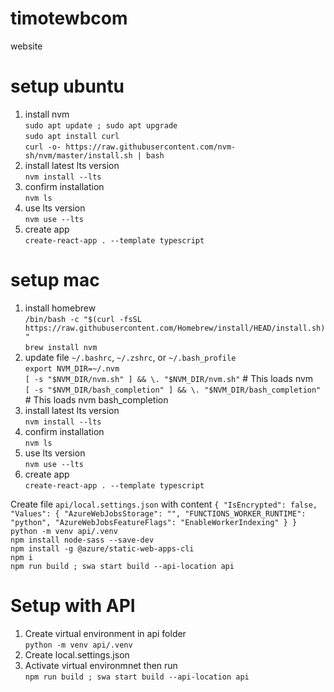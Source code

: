 # timotewbcom

website

# setup ubuntu

1. install nvm
   <br>`sudo apt update ; sudo apt upgrade`
   <br>`sudo apt install curl`
   <br>`curl -o- https://raw.githubusercontent.com/nvm-sh/nvm/master/install.sh | bash`
2. install latest lts version
   <br>`nvm install --lts`
3. confirm installation
   <br>`nvm ls`
4. use lts version
   <br>`nvm use --lts`
5. create app
   <br>`create-react-app . --template typescript`

# setup mac

1. install homebrew
   <br>`/bin/bash -c "$(curl -fsSL https://raw.githubusercontent.com/Homebrew/install/HEAD/install.sh)"`
   <br>`brew install nvm`
2. update file `~/.bashrc`, `~/.zshrc`, or `~/.bash_profile`
   <br>`export NVM_DIR=~/.nvm`
   <br>`[ -s "$NVM_DIR/nvm.sh" ] && \. "$NVM_DIR/nvm.sh"` # This loads nvm
   <br>`[ -s "$NVM_DIR/bash_completion" ] && \. "$NVM_DIR/bash_completion"` # This loads nvm bash_completion
3. install latest lts version
   <br>`nvm install --lts`
4. confirm installation
   <br>`nvm ls`
5. use lts version
   <br>`nvm use --lts`
6. create app
   <br>`create-react-app . --template typescript`

Create file
`api/local.settings.json`
with content
`{
    "IsEncrypted": false,
    "Values": {
        "AzureWebJobsStorage": "",
        "FUNCTIONS_WORKER_RUNTIME": "python",
        "AzureWebJobsFeatureFlags": "EnableWorkerIndexing"
    }
}`
<br>
`python -m venv api/.venv`<br>
`npm install node-sass --save-dev`<br>
`npm install -g @azure/static-web-apps-cli`<br>
`npm i`<br>
`npm run build ; swa start build --api-location api`<br>

# Setup with API
1. Create virtual environment in api folder<br>
`python -m venv api/.venv`
2. Create local.settings.json
3. Activate virtual environmnet then run<br>
`npm run build ; swa start build --api-location api`<br>